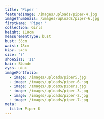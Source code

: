 ```yaml
---
title: 'Piper '
featuredImage: /images/uploads/piper-4.jpg
imageThumbnail: /images/uploads/piper-6.jpg
firstName: 'Piper '
collection: Girls
height: 118cm
measurementType: bust
bust: 56cm
waist: 48cm
hips: 57cm
size: '5'
shoeSize: '11'
hair: Blonde
eyes: Blue
imagePortfolio:
  - image: /images/uploads/piper5.jpg
  - image: /images/uploads/piper-6.jpg
  - image: /images/uploads/piper1.jpg
  - image: /images/uploads/piper-3.jpg
  - image: /images/uploads/piper-2.jpg
  - image: /images/uploads/piper-7.jpg
meta:
  title: Piper K
---
```


